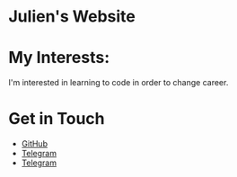 # Julien's Website

# My Interests:
I'm interested in learning to code in order to change career.

# Get in Touch
<ul>
<li><a href="https://github.com/{{site.github_username}}">GitHub</a></li>
<li><a href="https://t.me/Phuketimmo">Telegram</a></li>
<li><a href="https://telegram.org/{{site.telegram_username}}">Telegram</a></li>
</ul>
